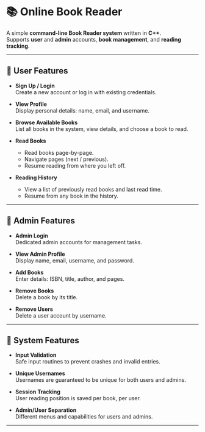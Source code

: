 # 📚 Online Book Reader

A simple **command-line Book Reader system** written in **C++**.  
Supports **user** and **admin** accounts, **book management**, and **reading tracking**.

---

## 🔹 User Features

- **Sign Up / Login**  
  Create a new account or log in with existing credentials.

- **View Profile**  
  Display personal details: name, email, and username.

- **Browse Available Books**  
  List all books in the system, view details, and choose a book to read.

- **Read Books**  
  - Read books page-by-page.  
  - Navigate pages (next / previous).  
  - Resume reading from where you left off.

- **Reading History**  
  - View a list of previously read books and last read time.  
  - Resume from any book in the history.

---

## 🔹 Admin Features

- **Admin Login**  
  Dedicated admin accounts for management tasks.

- **View Admin Profile**  
  Display name, email, username, and password.

- **Add Books**  
  Enter details: ISBN, title, author, and pages.

- **Remove Books**  
  Delete a book by its title.

- **Remove Users**  
  Delete a user account by username.

---

## 🔹 System Features

- **Input Validation**  
  Safe input routines to prevent crashes and invalid entries.

- **Unique Usernames**  
  Usernames are guaranteed to be unique for both users and admins.

- **Session Tracking**  
  User reading position is saved per book, per user.

- **Admin/User Separation**  
  Different menus and capabilities for users and admins.

---
